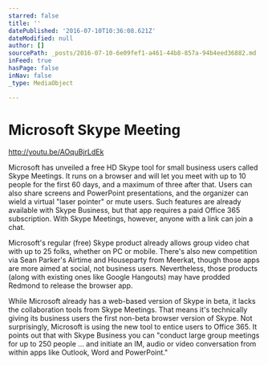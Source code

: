 ```yaml
---
starred: false
title: ''
datePublished: '2016-07-10T10:36:08.621Z'
dateModified: null
author: []
sourcePath: _posts/2016-07-10-6e09fef1-a461-44b8-857a-94b4eed36882.md
inFeed: true
hasPage: false
inNav: false
_type: MediaObject

---
```

# Microsoft Skype Meeting

http://youtu.be/AOquBjrLdEk

Microsoft has unveiled a free HD Skype tool for small business users called Skype Meetings. It runs on a browser and will let you meet with up to 10 people for the first 60 days, and a maximum of three after that. Users can also share screens and PowerPoint presentations, and the organizer can wield a virtual "laser pointer" or mute users. Such features are already available with Skype Business, but that app requires a paid Office 365 subscription. With Skype Meetings, however, anyone with a link can join a chat.

Microsoft's regular (free) Skype product already allows group video chat with up to 25 folks, whether on PC or mobile. There's also new competition via Sean Parker's Airtime and Houseparty from Meerkat, though those apps are more aimed at social, not business users. Nevertheless, those products (along with existing ones like Google Hangouts) may have prodded Redmond to release the browser app.

While Microsoft already has a web-based version of Skype in beta, it lacks the collaboration tools from Skype Meetings. That means it's technically giving its business users the first non-beta browser version of Skype. Not surprisingly, Microsoft is using the new tool to entice users to Office 365\. It points out that with Skype Business you can "conduct large group meetings for up to 250 people ... and initiate an IM, audio or video conversation from within apps like Outlook, Word and PowerPoint."
